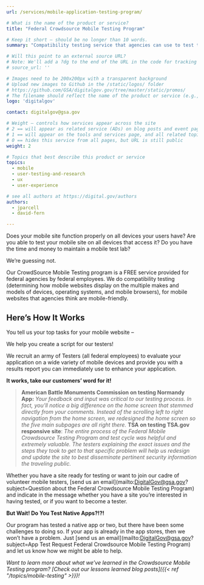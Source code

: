 ```yaml
---
url: /services/mobile-application-testing-program/

# What is the name of the product or service?
title: "Federal Crowdsource Mobile Testing Program"

# Keep it short — should be no longer than 10 words.
summary: "Compatibility testing service that agencies can use to test the mobile-friendliness of their websites."

# Will this point to an external source URL?
# Note: We'll add a ?dg to the end of the URL in the code for tracking purposes
# source_url: ''

# Images need to be 200x200px with a transparent background
# Upload new images to Github in the /static/logos/ folder
# https://github.com/GSA/digitalgov.gov/tree/master/static/promos/
# The filename should reflect the name of the product or service (e.g., challenge-gov.png)
logo: 'digitalgov'

contact: digitalgov@gsa.gov

# Weight — controls how services appear across the site
# 2 == will appear as related service (ADs) on blog posts and event pages
# 1 == will appear on the tools and services page, and all related topic pages
# 0 == hides this service from all pages, but URL is still public
weight: 2

# Topics that best describe this product or service
topics:
  - mobile
  - user-testing-and-research
  - ux
  - user-experience

# see all authors at https://digital.gov/authors
authors:
  - jparcell
  - david-fern

---
```


Does your mobile site function properly on all devices your users have? Are you able to test your mobile site on all devices that access it? Do you have the time and money to maintain a mobile test lab?

We&#8217;re guessing not.

Our CrowdSource Mobile Testing program is a FREE service provided for federal agencies by federal employees. We do compatibility testing (determining how mobile websites display on the multiple makes and models of devices, operating systems, and mobile browsers), for mobile websites that agencies think are mobile-friendly.

## Here&#8217;s How It Works

You tell us your top tasks for your mobile website &#8211;

We help you create a script for our testers!

We recruit an army of Testers (all federal employees) to evaluate your application on a wide variety of mobile devices and provide you with a results report you can immediately use to enhance your application.

**It works, take our customers&#8217; word for it!**

> **American Battle Monuments Commission on testing Normandy App:** _Your feedback and input was critical to our testing process. In fact, you’ll notice a big difference on the home screen that stemmed directly from your comments. Instead of the scrolling left to right navigation from the home screen, we redesigned the home screen so the five main subpages are all right there._
> **TSA on testing TSA.gov responsive site**: _The entire process of the Federal Mobile Crowdsource Testing Program and test cycle was helpful and extremely valuable. The testers explaining the exact issues and the steps they took to get to that specific problem will help us redesign and update the site to best disseminate pertinent security information the traveling public._

Whether you have a site ready for testing or want to join our cadre of volunteer mobile testers, [send us an email](mailto:DigitalGov@gsa.gov?subject=Question about the Federal Crowdsource Mobile Testing Program) and indicate in the message whether you have a site you&#8217;re interested in having tested, or if you want to become a tester.

**But Wait! Do You Test Native Apps?!?!**

Our program has tested a native app or two, but there have been some challenges to doing so. If your app is already in the app stores, then we won’t have a problem. Just [send us an email](mailto:DigitalGov@gsa.gov?subject=App Test Request Federal Crowdsource Mobile Testing Program) and let us know how we might be able to help.

_Want to learn more about what we&#8217;ve learned in the Crowdsource Mobile Testing program?  [Check out our lessons learned blog posts]({{< ref "/topics/mobile-testing" >}})!_
